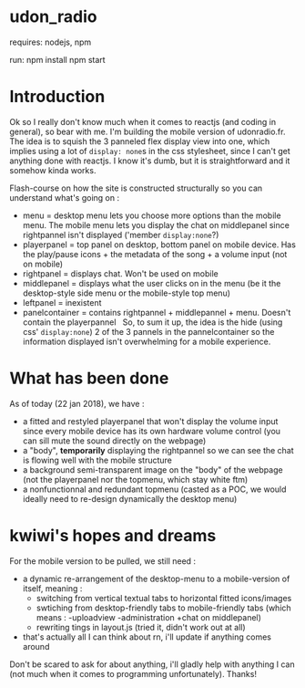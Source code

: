# udon_radio
requires: nodejs, npm

run:
npm install
npm start

# Introduction

Ok so I really don't know much when it comes to reactjs (and coding in general), so bear with me. I'm building the mobile version of udonradio.fr. The idea is to squish the 3 panneled flex display view into one, which implies using a lot of `display: none`s in the css stylesheet, since I can't get anything done with reactjs. I know it's dumb, but it is straightforward and it somehow kinda works.

Flash-course on how the site is constructed structurally so you can understand what's going on :
  - menu = desktop menu lets you choose more options than the mobile menu. The mobile menu lets you display the chat on middlepanel since rightpannel isn't displayed ('member `display:none`?)
  - playerpanel = top panel on desktop, bottom panel on mobile device. Has the play/pause icons + the metadata of the song + a volume input (not on mobile)
  - rightpanel = displays chat. Won't be used on mobile
  - middlepanel = displays what the user clicks on in the menu (be it the desktop-style side menu or the mobile-style top menu)
  - leftpanel = inexistent
  - panelcontainer = contains rightpannel + middlepannel + menu. Doesn't contain the playerpannel
  
So, to sum it up, the idea is the hide (using css' `display:none`) 2 of the 3 pannels in the pannelcontainer so the information displayed isn't overwhelming for a mobile experience.


# What has been done

As of today (22 jan 2018), we have :
  - a fitted and restyled playerpanel that won't display the volume input since every mobile device has its own hardware volume control (you can sill mute the sound directly on the webpage)
  - a "body", **temporarily** displaying the rightpannel so we can see the chat is flowing well with the mobile structure
  - a background semi-transparent image on the "body" of the webpage (not the playerpanel nor the topmenu, which stay white ftm)
  - a nonfunctionnal and redundant topmenu (casted as a POC, we would ideally need to re-design dynamically the desktop menu)
  
# kwiwi's hopes and dreams

For the mobile version to be pulled, we still need :
  - a dynamic re-arrangement of the desktop-menu to a mobile-version of itself, meaning :
    - switching from vertical textual tabs to horizontal fitted icons/images
    - swtiching from desktop-friendly tabs to mobile-friendly tabs (which means : -uploadview -administration +chat on middlepanel)
    - rewriting tings in layout.js (tried it, didn't work out at all)
  - that's actually all I can think about rn, i'll update if anything comes around
  
  Don't be scared to ask for about anything, i'll gladly help with anything I can (not much when it comes to programming unfortunately).
  Thanks!


